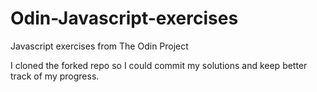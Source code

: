 # Odin-Javascript-exercises
Javascript exercises from The Odin Project

I cloned the forked repo so I could commit my solutions and keep better track of my progress. 
